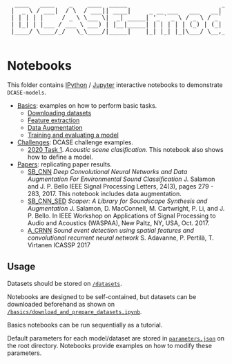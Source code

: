 <pre>
  ____   ____    _    ____  _____                          _      _     
 |  _ \ / ___|  / \  / ___|| ____|     _ __ ___   ___   __| | ___| |___ 
 | | | | |     / _ \ \___ \|  _| _____| '_ ` _ \ / _ \ / _` |/ _ \ / __|
 | |_| | |___ / ___ \ ___) | |__|_____| | | | | | (_) | (_| |  __/ \__ \
 |____/ \____/_/   \_\____/|_____|    |_| |_| |_|\___/ \__,_|\___|_|___/
                                                                       
</pre>

# Notebooks

This folder contains [IPython](http://ipython.org/) / [Jupyter](http://jupyter.org/) interactive notebooks to demonstrate `DCASE-models`.

 - [Basics](https://github.com/pzinemanas/DCASE-models/tree/master/notebooks/basics): examples on how to perform basic tasks.
 	- [Downloading datasets](https://github.com/pzinemanas/DCASE-models/blob/master/notebooks/basics/download_and_prepare_datasets.ipynb)
	- [Feature extraction](https://github.com/pzinemanas/DCASE-models/blob/master/notebooks/basics/feature_extraction.ipynb)
	- [Data Augmentation](https://github.com/pzinemanas/DCASE-models/blob/master/notebooks/basics/data_augmentation.ipynb)
	- [Training and evaluating a model](https://github.com/pzinemanas/DCASE-models/blob/master/notebooks/basics/Model_Train_and_evaluate.ipynb)
- [Challenges](https://github.com/pzinemanas/DCASE-models/tree/master/notebooks/challenges):   DCASE challenge examples.
	 - [2020 Task 1](http://dcase.community/challenge2020/task-acoustic-scene-classification). *Acoustic scene clasification.* This notebook also shows how to define a model.
 -  [Papers](https://github.com/pzinemanas/DCASE-models/tree/master/notebooks/papers): replicating paper results.
	 - [SB_CNN](https://github.com/pzinemanas/DCASE-models/blob/master/notebooks/papers/SB_CNN%20example.ipynb) *Deep Convolutional Neural Networks and Data Augmentation For Environmental Sound Classification* J. Salamon and J. P. Bello IEEE Signal Processing Letters, 24(3), pages 279 - 283, 2017. This notebook includes  data augmentation.
	  - [SB_CNN_SED](https://github.com/pzinemanas/DCASE-models/blob/master/notebooks/papers/SB_CNN_SED.ipynb) *Scaper: A Library for Soundscape Synthesis and Augmentation* J. Salamon, D. MacConnell, M. Cartwright, P. Li, and J. P. Bello. In IEEE Workshop on Applications of Signal Processing to Audio and Acoustics (WASPAA), New Paltz, NY, USA, Oct. 2017. 
	- [A_CRNN](https://github.com/pzinemanas/DCASE-models/blob/master/notebooks/papers/paper_SalamonBello_IEEE-WASPAA-2017_CNN_SED.ipynb) *Sound event detection using spatial features and convolutional recurrent neural network* S. Adavanne, P. Pertilä, T. Virtanen ICASSP 2017

## Usage
Datasets should be stored on [`/datasets`](https://github.com/pzinemanas/DCASE-models/tree/master/datasets).

Notebooks are designed to be self-contained, but datasets can be downloaded beforehand  as shown on [`/basics/download_and_prepare_datasets.ipynb`](https://github.com/pzinemanas/DCASE-models/blob/master/notebooks/basics/download_and_prepare_datasets.ipynb).

Basics notebooks can be run sequentially as a tutorial.

Default parameters for each model/dataset are stored in [`parameters.json`](https://github.com/pzinemanas/DCASE-models/blob/master/parameters.json) on the root directory. Notebooks provide examples on how to modify these parameters.
